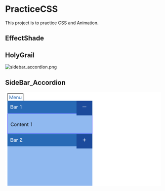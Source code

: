 # PracticeCSS

This project is to practice CSS and Animation.

## EffectShade

## HolyGrail

![sidebar_accordion.png](https://github.com/otyazukeGit/PracticeCSS/blob/master/HolyGrail/holy_grail.png.png)

## SideBar_Accordion

![sidebar_accordion.png](https://github.com/otyazukeGit/PracticeCSS/blob/master/SideBar_Accordion/sidebar_accordion.png)
